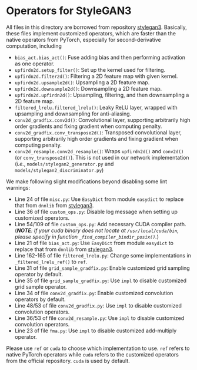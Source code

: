 # Operators for StyleGAN3

All files in this directory are borrowed from repository [stylegan3](https://github.com/NVlabs/stylegan3). Basically, these files implement customized operators, which are faster than the native operators from PyTorch, especially for second-derivative computation, including

- `bias_act.bias_act()`: Fuse adding bias and then performing activation as one operator.
- `upfirdn2d.setup_filter()`: Set up the kernel used for filtering.
- `upfirdn2d.filter2d()`: Filtering a 2D feature map with given kernel.
- `upfirdn2d.upsample2d()`: Upsampling a 2D feature map.
- `upfirdn2d.downsample2d()`: Downsampling a 2D feature map.
- `upfirdn2d.upfirdn2d()`: Upsampling, filtering, and then downsampling a 2D feature map.
- `filtered_lrelu.filtered_lrelu()`: Leaky ReLU layer, wrapped with upsampling and downsampling for anti-aliasing.
- `conv2d_gradfix.conv2d()`: Convolutional layer, supporting arbitrarily high order gradients and fixing gradient when computing penalty.
- `conv2d_gradfix.conv_transpose2d()`: Transposed convolutional layer, supporting arbitrarily high order gradients and fixing gradient when computing penalty.
- `conv2d_resample.conv2d_resample()`: Wraps `upfirdn2d()` and `conv2d()` (or `conv_transpose2d()`). This is not used in our network implementation (*i.e.*, `models/stylegan2_generator.py` and `models/stylegan2_discriminator.py`)

We make following slight modifications beyond disabling some lint warnings:

- Line 24 of file `misc.py`: Use `EasyDict` from module `easydict` to replace that from `dnnlib` from [stylegan3](https://github.com/NVlabs/stylegan3).
- Line 36 of file `custom_ops.py`: Disable log message when setting up customized operators.
- Line 54/109 of file `custom_ops.py`: Add necessary CUDA compiler path. (***NOTE**: If your cuda binary does not locate at `/usr/local/cuda/bin`, please specify in function `_find_compiler_bindir_posix()`.*)
- Line 21 of file `bias_act.py`: Use `EasyDict` from module `easydict` to replace that from `dnnlib` from [stylegan3](https://github.com/NVlabs/stylegan3).
- Line 162-165 of file `filtered_lrelu.py`: Change some implementations in `_filtered_lrelu_ref()` to `ref`.
- Line 31 of file `grid_sample_gradfix.py`: Enable customized grid sampling operator by default.
- Line 35 of file `grid_sample_gradfix.py`:  Use `impl` to disable customized grid sample operator.
- Line 34 of file `conv2d_gradfix.py`: Enable customized convolution operators by default.
- Line 48/53 of file `conv2d_gradfix.py`: Use `impl` to disable customized convolution operators.
- Line 36/53 of file `conv2d_resample.py`: Use `impl` to disable customized convolution operators.
- Line 23 of file `fma.py`: Use `impl` to disable customized add-multiply operator.

Please use `ref` or `cuda` to choose which implementation to use. `ref` refers to native PyTorch operators while `cuda` refers to the customized operators from the official repository. `cuda` is used by default.
